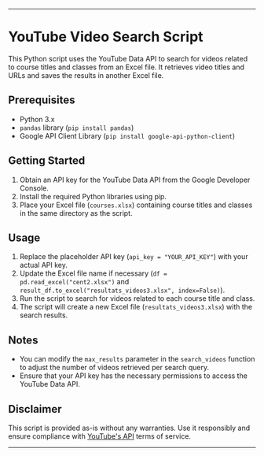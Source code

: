 

---

# YouTube Video Search Script

This Python script uses the YouTube Data API to search for videos related to course titles and classes from an Excel file. It retrieves video titles and URLs and saves the results in another Excel file.

## Prerequisites

- Python 3.x
- `pandas` library (`pip install pandas`)
- Google API Client Library (`pip install google-api-python-client`)

## Getting Started

1. Obtain an API key for the YouTube Data API from the Google Developer Console.
2. Install the required Python libraries using pip.
3. Place your Excel file (`courses.xlsx`) containing course titles and classes in the same directory as the script.

## Usage

1. Replace the placeholder API key (`api_key = "YOUR_API_KEY"`) with your actual API key.
2. Update the Excel file name if necessary (`df = pd.read_excel("cent2.xlsx")` and `result_df.to_excel("resultats_videos3.xlsx", index=False)`).
3. Run the script to search for videos related to each course title and class.
4. The script will create a new Excel file (`resultats_videos3.xlsx`) with the search results.

## Notes

- You can modify the `max_results` parameter in the `search_videos` function to adjust the number of videos retrieved per search query.
- Ensure that your API key has the necessary permissions to access the YouTube Data API.

## Disclaimer

This script is provided as-is without any warranties. Use it responsibly and ensure compliance with [YouTube's API](https://developers.google.com/youtube/v3/getting-started?hl=fr) terms of service.

---
